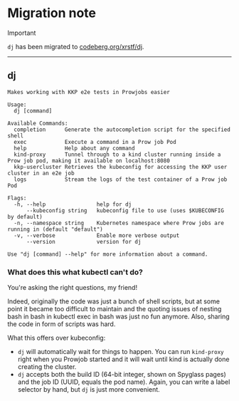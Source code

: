 # Migration note

> [!IMPORTANT]
> `dj` has been migrated to [codeberg.org/xrstf/dj](https://codeberg.org/xrstf/dj).

---

## dj

```
Makes working with KKP e2e tests in Prowjobs easier

Usage:
  dj [command]

Available Commands:
  completion      Generate the autocompletion script for the specified shell
  exec            Execute a command in a Prow job Pod
  help            Help about any command
  kind-proxy      Tunnel through to a kind cluster running inside a Prow job pod, making it available on localhost:8080
  kkp-usercluster Retrieves the kubeconfig for accessing the KKP user cluster in an e2e job
  logs            Stream the logs of the test container of a Prow job Pod

Flags:
  -h, --help                help for dj
      --kubeconfig string   kubeconfig file to use (uses $KUBECONFIG by default)
  -n, --namespace string    Kubernetes namespace where Prow jobs are running in (default "default")
  -v, --verbose             Enable more verbose output
      --version             version for dj

Use "dj [command] --help" for more information about a command.
```

### What does this what kubectl can't do?

You're asking the right questions, my friend!

Indeed, originally the code was just a bunch of shell scripts, but at some point it became too
difficult to maintain and the quoting issues of nesting bash in bash in kubectl exec in bash
was just no fun anymore. Also, sharing the code in form of scripts was hard.

What this offers over kubeconfig:

* `dj` will automatically wait for things to happen. You can run `kind-proxy` right when
  you Prowjob started and it will wait until kind is actually done creating the cluster.
* `dj` accepts both the build ID (64-bit integer, shown on Spyglass pages) and the job ID
  (UUID, equals the pod name). Again, you can write a label selector by hand, but `dj` is
  just more convenient.
